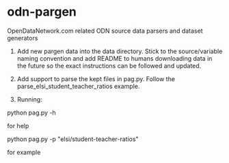 # odn-pargen

OpenDataNetwork.com related ODN source data parsers and dataset generators

1. Add new pargen data into the data directory. Stick to the source/variable naming convention and add README to humans downloading data in the future so the exact instructions can be followed and updated.

2. Add support to parse the kept files in pag.py. Follow the parse_elsi_student_teacher_ratios example.

3. Running:

python pag.py -h

for help

python pag.py -p "elsi/student-teacher-ratios"

for example
